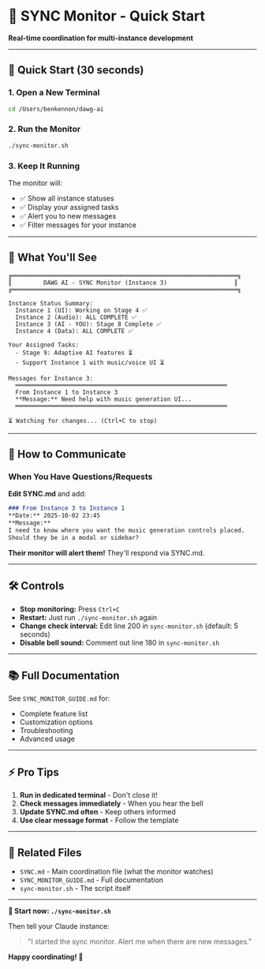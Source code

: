 # 🔔 SYNC Monitor - Quick Start

**Real-time coordination for multi-instance development**

---

## 🚀 Quick Start (30 seconds)

### 1. Open a New Terminal

```bash
cd /Users/benkennon/dawg-ai
```

### 2. Run the Monitor

```bash
./sync-monitor.sh
```

### 3. Keep It Running

The monitor will:
- ✅ Show all instance statuses
- ✅ Display your assigned tasks
- ✅ Alert you to new messages
- ✅ Filter messages for your instance

---

## 📢 What You'll See

```
╔════════════════════════════════════════════════════════════════╗
║         DAWG AI - SYNC Monitor (Instance 3)                   ║
╔════════════════════════════════════════════════════════════════╗

Instance Status Summary:
  Instance 1 (UI): Working on Stage 4 ✅
  Instance 2 (Audio): ALL COMPLETE ✅
  Instance 3 (AI - YOU): Stage 8 Complete ✅
  Instance 4 (Data): ALL COMPLETE ✅

Your Assigned Tasks:
  - Stage 9: Adaptive AI features ⏳
  - Support Instance 1 with music/voice UI ⏳

Messages for Instance 3:
  ════════════════════════════════════════════════════════════
  From Instance 1 to Instance 3
  **Message:** Need help with music generation UI...
  ════════════════════════════════════════════════════════════

⏳ Watching for changes... (Ctrl+C to stop)
```

---

## 💬 How to Communicate

### When You Have Questions/Requests

**Edit SYNC.md** and add:

```markdown
### From Instance 3 to Instance 1
**Date:** 2025-10-02 23:45
**Message:**
I need to know where you want the music generation controls placed.
Should they be in a modal or sidebar?
```

**Their monitor will alert them!** They'll respond via SYNC.md.

---

## 🛠️ Controls

- **Stop monitoring:** Press `Ctrl+C`
- **Restart:** Just run `./sync-monitor.sh` again
- **Change check interval:** Edit line 200 in `sync-monitor.sh` (default: 5 seconds)
- **Disable bell sound:** Comment out line 180 in `sync-monitor.sh`

---

## 📚 Full Documentation

See `SYNC_MONITOR_GUIDE.md` for:
- Complete feature list
- Customization options
- Troubleshooting
- Advanced usage

---

## ⚡ Pro Tips

1. **Run in dedicated terminal** - Don't close it!
2. **Check messages immediately** - When you hear the bell
3. **Update SYNC.md often** - Keep others informed
4. **Use clear message format** - Follow the template

---

## 🔗 Related Files

- `SYNC.md` - Main coordination file (what the monitor watches)
- `SYNC_MONITOR_GUIDE.md` - Full documentation
- `sync-monitor.sh` - The script itself

---

**🎯 Start now: `./sync-monitor.sh`**

Then tell your Claude instance:
> "I started the sync monitor. Alert me when there are new messages."

**Happy coordinating! 🚀**
